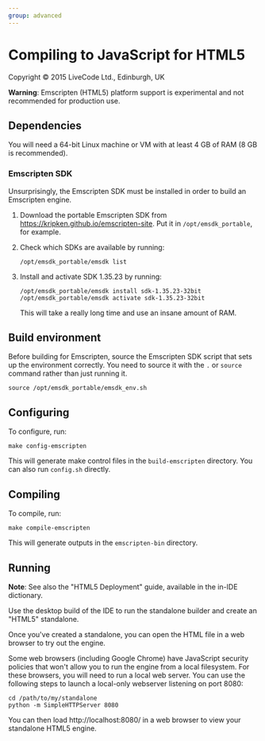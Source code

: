 ```yaml
---
group: advanced
---
```

# Compiling to JavaScript for HTML5

Copyright © 2015 LiveCode Ltd., Edinburgh, UK

**Warning**: Emscripten (HTML5) platform support is experimental and not recommended for production use.

## Dependencies

You will need a 64-bit Linux machine or VM with at least 4 GB of RAM
(8 GB is recommended).

### Emscripten SDK

Unsurprisingly, the Emscripten SDK must be installed in order to build
an Emscripten engine.

1. Download the portable Emscripten SDK from <https://kripken.github.io/emscripten-site>.  Put it in `/opt/emsdk_portable`, for example.

2. Check which SDKs are available by running:

       /opt/emsdk_portable/emsdk list

3. Install and activate SDK 1.35.23 by running:

       /opt/emsdk_portable/emsdk install sdk-1.35.23-32bit
       /opt/emsdk_portable/emsdk activate sdk-1.35.23-32bit

   This will take a really long time and use an insane amount of RAM.

## Build environment

Before building for Emscripten, source the Emscripten SDK script that sets up the environment correctly.  You need to source it with the `.` or `source` command rather than just running it.

    source /opt/emsdk_portable/emsdk_env.sh

## Configuring

To configure, run:

    make config-emscripten

This will generate make control files in the `build-emscripten` directory.  You can also run `config.sh` directly.

## Compiling

To compile, run:

    make compile-emscripten

This will generate outputs in the `emscripten-bin` directory.

## Running

**Note**: See also the "HTML5 Deployment" guide, available in the in-IDE dictionary.

Use the desktop build of the IDE to run the standalone builder and create an "HTML5" standalone.

Once you've created a standalone, you can open the HTML file in a web browser to try out the engine.

Some web browsers (including Google Chrome) have JavaScript security policies that won't allow you to run the engine from a local filesystem.  For these browsers, you will need to run a local web server.  You can use the following steps to launch a local-only webserver listening on port 8080:

    cd /path/to/my/standalone
    python -m SimpleHTTPServer 8080

You can then load http://localhost:8080/ in a web browser to view your standalone HTML5 engine.
